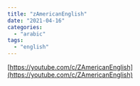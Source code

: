 ```yaml
---
title: "zAmericanEnglish"
date: "2021-04-16"
categories:
  - "arabic"
tags:
  - "english"
---
```


[https://youtube.com/c/ZAmericanEnglish](https://youtube.com/c/ZAmericanEnglish)
